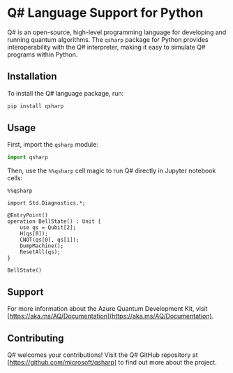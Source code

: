 # Q# Language Support for Python

Q# is an open-source, high-level programming language for developing and running quantum algorithms.
The `qsharp` package for Python provides interoperability with the Q# interpreter, making it easy
to simulate Q# programs within Python.

## Installation

To install the Q# language package, run:

```bash
pip install qsharp
```

## Usage

First, import the `qsharp` module:

```python
import qsharp
```

Then, use the `%%qsharp` cell magic to run Q# directly in Jupyter notebook cells:

```qsharp
%%qsharp

import Std.Diagnostics.*;

@EntryPoint()
operation BellState() : Unit {
    use qs = Qubit[2];
    H(qs[0]);
    CNOT(qs[0], qs[1]);
    DumpMachine();
    ResetAll(qs);
}

BellState()
```

## Support

For more information about the Azure Quantum Development Kit, visit [https://aka.ms/AQ/Documentation](https://aka.ms/AQ/Documentation).

## Contributing

Q# welcomes your contributions! Visit the Q# GitHub repository at [https://github.com/microsoft/qsharp] to find out more about the project.
